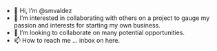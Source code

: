 - 👋 Hi, I’m @smvaldez
- 👀 I’m interested in collaborating with others on a project to gauge my passion and interests for starting my own business.
- 💞️ I’m looking to collaborate on many potential opportunities.
- 📫 How to reach me ... inbox on here.

<!---
smvaldez/smvaldez is a ✨ special ✨ repository because its `README.md` (this file) appears on your GitHub profile.
You can click the Preview link to take a look at your changes.
--->
